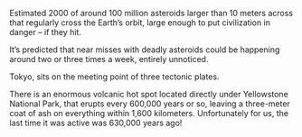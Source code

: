 Estimated 2000 of around 100 million asteroids larger than 10 meters across that regularly cross the Earth’s orbit, large enough to put civilization in danger – if they hit.

It’s predicted that near misses with deadly asteroids could be happening around two or three times a week, entirely unnoticed. 

Tokyo, sits on the meeting point of three tectonic plates. 

There is an enormous volcanic hot spot located directly under Yellowstone National Park, that erupts every 600,000 years or so, leaving a three-meter coat of ash on everything within 1,600 kilometers. Unfortunately for us, the last time it was active was 630,000 years ago! 